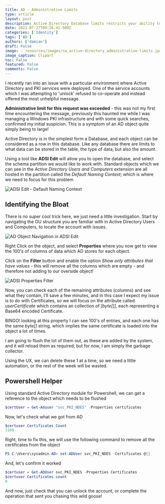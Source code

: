 ```yaml
---
title: AD - Administrative Limits
type: article 
layout: post
description: Active Directory Database limits restricts your ability to manage objects - Learn how to quickly fix the problem
date: 2021-07-27T09:26:41.509Z
categories: ['Identity']
tags: ['AD']
authors: ['damian']
draft: False
image: 💡 resources/images/sw_active-directory_administrative-limits.jpg
image_caption: Clipart
toc: False
featured: False
comments: False
---
```


I recently ran into an issue with a particular environment where Active Directory and PKI services were deployed. One of the service accounts which I was attempting to 'unlock' refused to co-operate and instead offered the most unhelpful message.
 
**Administrative limit for this request was exceeded** - this was not my first time encountering the message, previously this haunted me while I was managing a Windows PKI infrastructure and with some quick searches, confirmed my initial suspicion. This is a symptom of an AD object quite simply being to large!
 
Active Directory is in the simplest form a Database, and each object can be considered as a row in this database. Like any database there are limits to what data can be stored in the table, the type of data, but also the amount. 
 
Using a tool like **ADSI Edit** will allow you to open the database, and select the schema partition we would like to work with. Standard objects which we can see in the *Active Directory Users and Computers* extension are all hosted in the partition called the *Default Naming Context*; which is where we need to focus for this problem

![ADSI Edit - Default Naming Context](sw_active-directory_administrative-limits/sw_active-directory_administrative-limits_2021-07-27-10-55-18.png)

## Identifying the Bloat

There is no super cool trick here, we just need a little investigation. Start by navigating the OU structure you are familiar with in Active Directory Users and Computers, to locate the account with issues.

![AD Object Navigation in ADSI Edit](sw_active-directory_administrative-limits/sw_active-directory_administrative-limits_2021-07-27-11-00-37.png)

Right Click on the object, and select **Properties** where you now get to view the 100's of columns of data which AD stores for each object. 

Click on the **Filter** button and enable the option *Show only attributes that have values* - this will remove all the columns which are empty - and therefore not adding to our overside object!

![ADSI Properties Filter](sw_active-directory_administrative-limits/sw_active-directory_administrative-limits_2021-07-27-11-03-48.png)

Now, you can check each of the remaining attributes (columns) and see what they contain, I'll save a few minutes, and in this case I expect my issue is to do with Certificates, so we will focus on the attribute called *userCertificate* which contains an collection of *[byte[]]*, each representing a Base64 encoded Certificate.

BINGO! looking at this property I can see 100's of entries, and each one has the same *byte[]* string, which implies the same certificate is loaded into the object a lot of times.

I am going to flush the lot of them out, as these are added by the system, and it will reload them as required; but for now, I am simply the garbage collector.

Using the UX, we can delete these 1 at a time, so we need a little automation, or the rest of the week will be wasted.

## Powershell Helper

Using standard Active Directory module for Powershell, we can get a reference to the object which needs to be flushed

```powershell
$certUser = Get-Aduser "svc_PKI_NDES" -Properties certificates
```

Now, let's check what we got from AD

```powershell
$certuser.Certificates.Count
1169
```

Right, time to fix this, we will use the following command to remove all the certificates from the object

```powershell
PS C:\Users\sysadmin.AD> set-ADUser svc_PKI_NDES -Certificates @{}
```

And, let's confirm it worked
```powershell
$certuser = Get-ADUser svc_PKI_NDES -Properties Certificates
$certuser.Certificates.count
0
```

And now, just check that you can unlock the account, or complete the operation that sent you chasing this wild goose!